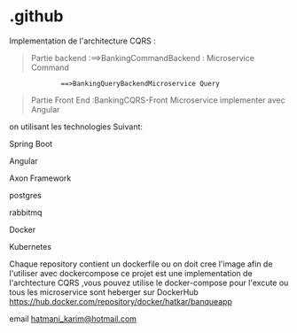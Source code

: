 # .github
Implementation de l'architecture CQRS :
>Partie backend :==>BankingCommandBackend : Microservice Command 

                 ==>BankingQueryBackendMicroservice Query 
>Partie Front End :BankingCQRS-Front Microservice implementer avec Angular 

on utilisant les technologies Suivant:

Spring Boot 

Angular

Axon Framework

postgres

rabbitmq

Docker

Kubernetes

Chaque repository contient un dockerfile ou on doit cree l'image afin de l'utiliser avec dockercompose
ce projet est une implementation de l'archtecture CQRS ,vous pouvez utilise le docker-compose pour l'excute ou tous les microservice sont heberger sur DockerHub https://hub.docker.com/repository/docker/hatkar/banqueapp 

email hatmani_karim@hotmail.com 


